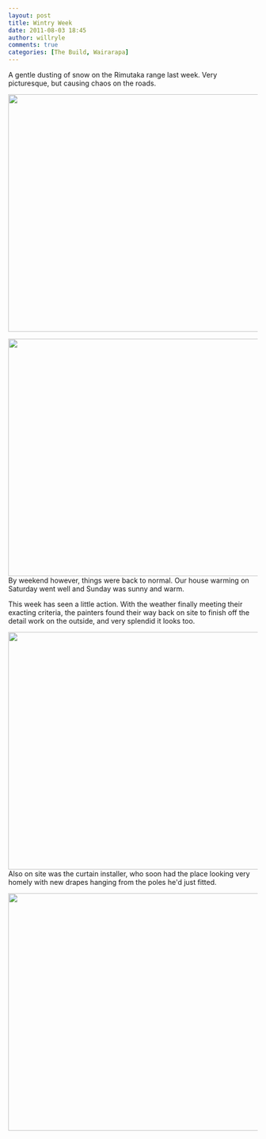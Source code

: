 ```yaml
---
layout: post
title: Wintry Week
date: 2011-08-03 18:45
author: willryle
comments: true
categories: [The Build, Wairarapa]
---
```

A gentle dusting of snow on the Rimutaka range last week. Very picturesque, but causing chaos on the roads.
<p style="text-align:center;"><a href="http://willryle.files.wordpress.com/2011/08/winter-005.jpg" target="_blank"><img class="aligncenter size-full wp-image-740" title="Winter 005" src="http://willryle.files.wordpress.com/2011/08/winter-005.jpg" alt="" width="640" height="480" /></a></p>
<p style="text-align:left;"><!--more--><a href="http://willryle.files.wordpress.com/2011/08/winter-001.jpg" target="_blank"><img class="aligncenter size-full wp-image-738" title="Winter 001" src="http://willryle.files.wordpress.com/2011/08/winter-001.jpg" alt="" width="640" height="480" /></a>By weekend however, things were back to normal. Our house warming on Saturday went well and Sunday was sunny and warm.</p>
This week has seen a little action. With the weather finally meeting their exacting criteria, the painters found their way back on site to finish off the detail work on the outside, and very splendid it looks too.
<p style="text-align:left;"><a href="http://willryle.files.wordpress.com/2011/08/curtains-011.jpg" target="_blank"><img class="aligncenter size-full wp-image-743" title="Paintwork Finished" src="http://willryle.files.wordpress.com/2011/08/curtains-011.jpg" alt="" width="640" height="480" /></a>Also on site was the curtain installer, who soon had the place looking very homely with new drapes hanging from the poles he'd just fitted.</p>
<p style="text-align:center;"><a href="http://willryle.files.wordpress.com/2011/08/curtains-012.jpg" target="_blank"><img class="aligncenter size-full wp-image-744" title="Curtains 012" src="http://willryle.files.wordpress.com/2011/08/curtains-012.jpg" alt="" width="640" height="480" /></a></p>
